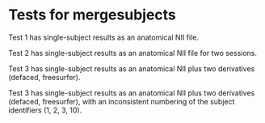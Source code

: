 # Tests for mergesubjects

Test 1 has single-subject results as an anatomical NII file.

Test 2 has single-subject results as an anatomical NII file for two sessions.

Test 3 has single-subject results as an anatomical NII plus two derivatives (defaced, freesurfer).

Test 3 has single-subject results as an anatomical NII plus two derivatives (defaced, freesurfer), with an inconsistent numbering of the subject identifiers (1, 2, 3, 10).
